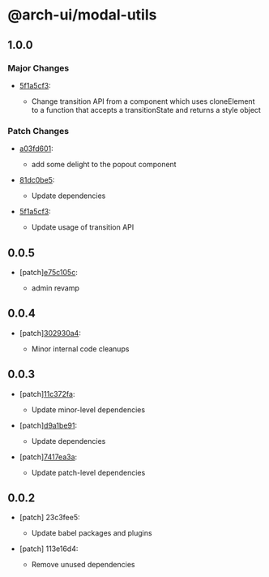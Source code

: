 # @arch-ui/modal-utils

## 1.0.0

### Major Changes

- [5f1a5cf3](https://github.com/keystonejs/keystone-5/commit/5f1a5cf3):

  - Change transition API from a component which uses cloneElement to a function that accepts a transitionState and returns a style object

### Patch Changes

- [a03fd601](https://github.com/keystonejs/keystone-5/commit/a03fd601):

  - add some delight to the popout component

- [81dc0be5](https://github.com/keystonejs/keystone-5/commit/81dc0be5):

  - Update dependencies

- [5f1a5cf3](https://github.com/keystonejs/keystone-5/commit/5f1a5cf3):

  - Update usage of transition API

## 0.0.5

- [patch][e75c105c](https://github.com/keystonejs/keystone-5/commit/e75c105c):

  - admin revamp

## 0.0.4

- [patch][302930a4](https://github.com/keystonejs/keystone-5/commit/302930a4):

  - Minor internal code cleanups

## 0.0.3

- [patch][11c372fa](https://github.com/keystonejs/keystone-5/commit/11c372fa):

  - Update minor-level dependencies

- [patch][d9a1be91](https://github.com/keystonejs/keystone-5/commit/d9a1be91):

  - Update dependencies

- [patch][7417ea3a](https://github.com/keystonejs/keystone-5/commit/7417ea3a):

  - Update patch-level dependencies

## 0.0.2

- [patch] 23c3fee5:

  - Update babel packages and plugins

- [patch] 113e16d4:

  - Remove unused dependencies
